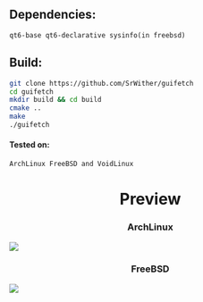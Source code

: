 ## Dependencies:
```
qt6-base qt6-declarative sysinfo(in freebsd)
```

## Build:

```sh
git clone https://github.com/SrWither/guifetch
cd guifetch
mkdir build && cd build
cmake ..
make
./guifetch
```

#### Tested on:

```
ArchLinux FreeBSD and VoidLinux
```

<h1 align="center">Preview</h1>

<h3 align="center">ArchLinux</h3>
<kbd>
  <img src="https://user-images.githubusercontent.com/59105868/214961423-727dc28d-7567-437d-94f6-f0aa06e20f54.png" />
</kbd>

<h3 align="center">FreeBSD</h3>
<kbd>
  <img src="https://user-images.githubusercontent.com/59105868/214961101-412558b1-0afe-4fb6-9d0b-87b24d387419.png" />
</kbd>
